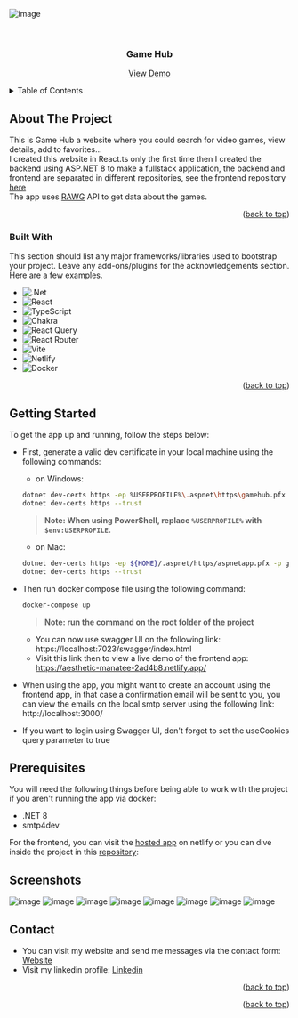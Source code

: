 
<a name="readme-top"></a>


![image](https://github.com/skillmaker-dev/GameHubBackend/assets/64654197/f962930e-6661-4608-b5fa-97cd16352968)

<br />
<div align="center">


  <h3 align="center">Game Hub</h3>

  <p align="center">
    <a href="https://aesthetic-manatee-2ad4b8.netlify.app/">View Demo</a>
  </p>
</div>



<!-- TABLE OF CONTENTS -->
<details>
  <summary>Table of Contents</summary>
  <ol>
    <li>
      <a href="#about-the-project">About The Project</a>
      <ul>
        <li><a href="#built-with">Built With</a></li>
      </ul>
    </li>
    <li>
      <a href="#getting-started">Getting Started</a>
      <ul>
        <li><a href="#prerequisites">Prerequisites</a></li>
        <li><a href="#installation">Screenshots</a></li>
      </ul>
    </li>
    <li><a href="#contact">Contact</a></li>
  </ol>
</details>



<!-- ABOUT THE PROJECT -->
## About The Project

This is Game Hub a website where you could search for video games, view details, add to favorites... 
<br/>I created this website in React.ts only the first time then I created the backend using ASP.NET 8 to make a fullstack application, the backend and frontend are separated in different repositories, see the frontend repository [here](https://github.com/skillmaker-dev/game-hub)
<br/>The app uses [RAWG](https://rawg.io/apidocs) API to get data about the games. 
<p align="right">(<a href="#readme-top">back to top</a>)</p>



### Built With

This section should list any major frameworks/libraries used to bootstrap your project. Leave any add-ons/plugins for the acknowledgements section. Here are a few examples.
* ![.Net](https://img.shields.io/badge/.NET-5C2D91?style=for-the-badge&logo=.net&logoColor=white)
* ![React](https://img.shields.io/badge/React-61DAFB.svg?style=for-the-badge&logo=React&logoColor=black)
* ![TypeScript](https://img.shields.io/badge/typescript-%23007ACC.svg?style=for-the-badge&logo=typescript&logoColor=white)
* ![Chakra](https://img.shields.io/badge/chakra-%234ED1C5.svg?style=for-the-badge&logo=chakraui&logoColor=white)
* ![React Query](https://img.shields.io/badge/-React%20Query-FF4154?style=for-the-badge&logo=react%20query&logoColor=white)
* ![React Router](https://img.shields.io/badge/React_Router-CA4245?style=for-the-badge&logo=react-router&logoColor=white)
* ![Vite](https://img.shields.io/badge/vite-%23646CFF.svg?style=for-the-badge&logo=vite&logoColor=white)
* ![Netlify](https://img.shields.io/badge/netlify-%23000000.svg?style=for-the-badge&logo=netlify&logoColor=#00C7B7)
* ![Docker](https://img.shields.io/badge/Docker-2496ED.svg?style=for-the-badge&logo=Docker&logoColor=white)

<p align="right">(<a href="#readme-top">back to top</a>)</p>



<!-- GETTING STARTED -->
## Getting Started

To get the app up and running, follow the steps below:

* First, generate a valid dev certificate in your local machine using the following commands:

  - on Windows:
  ```sh
  dotnet dev-certs https -ep %USERPROFILE%\.aspnet\https\gamehub.pfx -p gamehub123
  dotnet dev-certs https --trust
  ```
  >**Note: When using PowerShell, replace `%USERPROFILE%` with `$env:USERPROFILE`.**
  - on Mac:
   ```sh
  dotnet dev-certs https -ep ${HOME}/.aspnet/https/aspnetapp.pfx -p gamehub123
  dotnet dev-certs https --trust
  ```
* Then run docker compose file using the following command:
  ```sh
  docker-compose up
  ```
  >**Note: run the command on the root folder of the project**

  - You can now use swagger UI on the following link: https://localhost:7023/swagger/index.html
  - Visit this link then to view a live demo of the frontend app: https://aesthetic-manatee-2ad4b8.netlify.app/
* When using the app, you might want to create an account using the frontend app, in that case a confirmation email will be sent to you, you can view the emails on the local smtp server using the following link: http://localhost:3000/
* If you want to login using Swagger UI, don't forget to set the useCookies query parameter to true
## Prerequisites
You will need the following things before being able to work with the project if you aren't running the app via docker:
* .NET 8
* smtp4dev

For the frontend, you can visit the [hosted app](https://aesthetic-manatee-2ad4b8.netlify.app/) on netlify or you can dive inside the project in this [repository](https://github.com/skillmaker-dev/game-hub): 

## Screenshots
![image](https://github.com/skillmaker-dev/GameHubBackend/assets/64654197/bb5e6dd8-6e6c-4438-8e60-90b7a683109b)
![image](https://github.com/skillmaker-dev/GameHubBackend/assets/64654197/f81263f3-307f-4a0c-99de-71e16562c4d3)
![image](https://github.com/skillmaker-dev/GameHubBackend/assets/64654197/0adb534a-9dd9-4946-a518-f51c6f84ef13)
![image](https://github.com/skillmaker-dev/GameHubBackend/assets/64654197/1f665550-350a-4a4e-aafc-a8e55cda5f40)
![image](https://github.com/skillmaker-dev/GameHubBackend/assets/64654197/9c185dd3-a988-48f9-88d9-c946f7ef6cff)
![image](https://github.com/skillmaker-dev/GameHubBackend/assets/64654197/3d043fb0-2aa0-43e0-a1ef-1cecb7c296c8)
![image](https://github.com/skillmaker-dev/GameHubBackend/assets/64654197/ef43a488-1005-4a1a-b2e3-face9021bee4)
![image](https://github.com/skillmaker-dev/GameHubBackend/assets/64654197/087ddece-fc0d-465c-9116-312c919dd10a)




<!-- CONTACT -->
## Contact

* You can visit my website and send me messages via the contact form: [Website](https://anaschahid.work/)
* Visit my linkedin profile: [Linkedin](https://www.linkedin.com/in/anas-chahid/)
<p align="right">(<a href="#readme-top">back to top</a>)</p>




<p align="right">(<a href="#readme-top">back to top</a>)</p>
